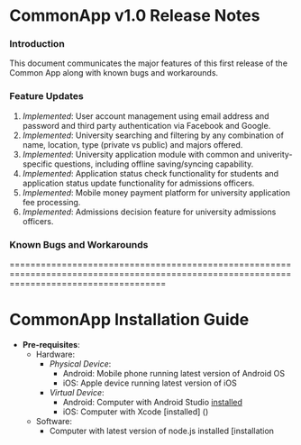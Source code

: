 # CommonApp v1.0 Release Notes

### Introduction
This document communicates the major features of this first release of the Common App along with known bugs and workarounds.

### Feature Updates
1. *Implemented*: User account management using email address and password and third party authentication via Facebook and Google.
2. *Implemented*: University searching and filtering by any combination of name, location, type (private vs public) and majors offered.
3. *Implemented*: University application module with common and univerity-specific questions, including offline saving/syncing capability.
4. *Implemented*: Application status check functionality for students and application status update functionality for admissions officers.
5. *Implemented*: Mobile money payment platform for university application fee processing.
6. *Implemented*: Admissions decision feature for university admissions officers.

### Known Bugs and Workarounds








==========================================================================================================================================

# CommonApp Installation Guide

- **Pre-requisites**:
  - Hardware:
	  - *Physical Device*:
	  	  - Android: Mobile phone running latest version of Android OS
	  	  - iOS: Apple device running latest version of iOS
    - *Virtual Device*:
	    - Android: Computer with Android Studio [installed](https://developer.android.com/studio/install)
	    - iOS: Computer with Xcode [installed] ()
  - Software: 
	  - Computer with latest version of node.js installed [installation
